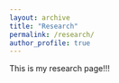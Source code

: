 ```yaml
---
layout: archive
title: "Research"
permalink: /research/
author_profile: true
---
```


This is my research page!!!

